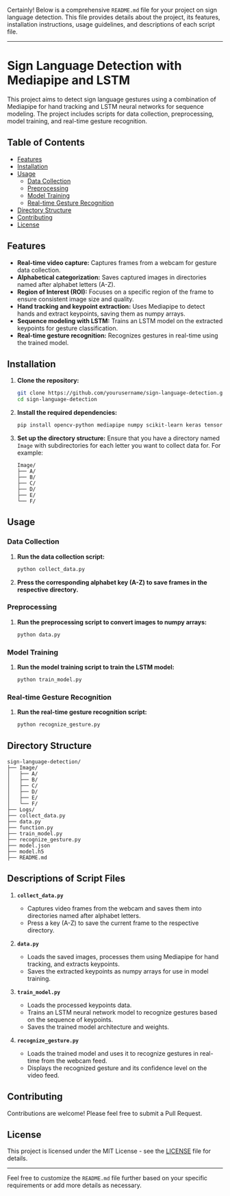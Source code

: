 Certainly! Below is a comprehensive `README.md` file for your project on sign language detection. This file provides details about the project, its features, installation instructions, usage guidelines, and descriptions of each script file.

---

# Sign Language Detection with Mediapipe and LSTM

This project aims to detect sign language gestures using a combination of Mediapipe for hand tracking and LSTM neural networks for sequence modeling. The project includes scripts for data collection, preprocessing, model training, and real-time gesture recognition.

## Table of Contents

- [Features](#features)
- [Installation](#installation)
- [Usage](#usage)
  - [Data Collection](#data-collection)
  - [Preprocessing](#preprocessing)
  - [Model Training](#model-training)
  - [Real-time Gesture Recognition](#real-time-gesture-recognition)
- [Directory Structure](#directory-structure)
- [Contributing](#contributing)
- [License](#license)

## Features

- **Real-time video capture:** Captures frames from a webcam for gesture data collection.
- **Alphabetical categorization:** Saves captured images in directories named after alphabet letters (A-Z).
- **Region of Interest (ROI):** Focuses on a specific region of the frame to ensure consistent image size and quality.
- **Hand tracking and keypoint extraction:** Uses Mediapipe to detect hands and extract keypoints, saving them as numpy arrays.
- **Sequence modeling with LSTM:** Trains an LSTM model on the extracted keypoints for gesture classification.
- **Real-time gesture recognition:** Recognizes gestures in real-time using the trained model.

## Installation

1. **Clone the repository:**
   ```bash
   git clone https://github.com/yourusername/sign-language-detection.git
   cd sign-language-detection
   ```

2. **Install the required dependencies:**
   ```bash
   pip install opencv-python mediapipe numpy scikit-learn keras tensorflow
   ```

3. **Set up the directory structure:**
   Ensure that you have a directory named `Image` with subdirectories for each letter you want to collect data for. For example:
   ```
   Image/
   ├── A/
   ├── B/
   ├── C/
   ├── D/
   ├── E/
   └── F/
   ```

## Usage

### Data Collection

1. **Run the data collection script:**
   ```bash
   python collect_data.py
   ```
2. **Press the corresponding alphabet key (A-Z) to save frames in the respective directory.**

### Preprocessing

1. **Run the preprocessing script to convert images to numpy arrays:**
   ```bash
   python data.py
   ```

### Model Training

1. **Run the model training script to train the LSTM model:**
   ```bash
   python train_model.py
   ```

### Real-time Gesture Recognition

1. **Run the real-time gesture recognition script:**
   ```bash
   python recognize_gesture.py
   ```

## Directory Structure

```
sign-language-detection/
├── Image/
│   ├── A/
│   ├── B/
│   ├── C/
│   ├── D/
│   ├── E/
│   └── F/
├── Logs/
├── collect_data.py
├── data.py
├── function.py
├── train_model.py
├── recognize_gesture.py
├── model.json
├── model.h5
├── README.md
```

## Descriptions of Script Files

1. **`collect_data.py`**
   - Captures video frames from the webcam and saves them into directories named after alphabet letters.
   - Press a key (A-Z) to save the current frame to the respective directory.

2. **`data.py`**
   - Loads the saved images, processes them using Mediapipe for hand tracking, and extracts keypoints.
   - Saves the extracted keypoints as numpy arrays for use in model training.

3. **`train_model.py`**
   - Loads the processed keypoints data.
   - Trains an LSTM neural network model to recognize gestures based on the sequence of keypoints.
   - Saves the trained model architecture and weights.

4. **`recognize_gesture.py`**
   - Loads the trained model and uses it to recognize gestures in real-time from the webcam feed.
   - Displays the recognized gesture and its confidence level on the video feed.

## Contributing

Contributions are welcome! Please feel free to submit a Pull Request.

## License

This project is licensed under the MIT License - see the [LICENSE](LICENSE) file for details.

---

Feel free to customize the `README.md` file further based on your specific requirements or add more details as necessary.